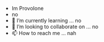 - Im ProvoIone
- no
- 🌱 I’m currently learning ... no
- 💞️ I’m looking to collaborate on ... no
- 📫 How to reach me ... nah

<!---
ProvoIone/ProvoIone is a ✨ special ✨ repository because its `README.md` (this file) appears on your GitHub profile.
You can click the Preview link to take a look at your changes.
--->
